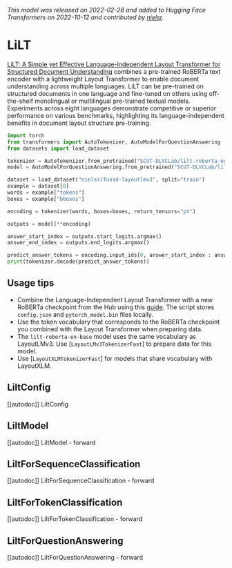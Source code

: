 <!--Copyright 2022 The HuggingFace Team. All rights reserved.

Licensed under the Apache License, Version 2.0 (the "License"); you may not use this file except in compliance with
the License. You may obtain a copy of the License at

http://www.apache.org/licenses/LICENSE-2.0

Unless required by applicable law or agreed to in writing, software distributed under the License is distributed on
an "AS IS" BASIS, WITHOUT WARRANTIES OR CONDITIONS OF ANY KIND, either express or implied. See the License for the
specific language governing permissions and limitations under the License.

⚠️ Note that this file is in Markdown but contain specific syntax for our doc-builder (similar to MDX) that may not be
rendered properly in your Markdown viewer.

-->
*This model was released on 2022-02-28 and added to Hugging Face Transformers on 2022-10-12 and contributed by [nielsr](https://huggingface.co/nielsr).*

# LiLT

[LiLT: A Simple yet Effective Language-Independent Layout Transformer for Structured Document Understanding](https://huggingface.co/papers/2202.13669) combines a pre-trained RoBERTa text encoder with a lightweight Layout Transformer to enable document understanding across multiple languages. LiLT can be pre-trained on structured documents in one language and fine-tuned on others using off-the-shelf monolingual or multilingual pre-trained textual models. Experiments across eight languages demonstrate competitive or superior performance on various benchmarks, highlighting its language-independent benefits in document layout structure pre-training.

<hfoptions id="usage">
<hfoption id="AutoModel">

```py
import torch
from transformers import AutoTokenizer, AutoModelForQuestionAnswering
from datasets import load_dataset

tokenizer = AutoTokenizer.from_pretrained("SCUT-DLVCLab/lilt-roberta-en-base")
model = AutoModelForQuestionAnswering.from_pretrained("SCUT-DLVCLab/lilt-roberta-en-base", dtype="auto")

dataset = load_dataset("nielsr/funsd-layoutlmv3", split="train")
example = dataset[0]
words = example["tokens"]
boxes = example["bboxes"]

encoding = tokenizer(words, boxes=boxes, return_tensors="pt")

outputs = model(**encoding)

answer_start_index = outputs.start_logits.argmax()
answer_end_index = outputs.end_logits.argmax()

predict_answer_tokens = encoding.input_ids[0, answer_start_index : answer_end_index + 1]
print(tokenizer.decode(predict_answer_tokens))
```

</hfoption>
</hfoptions>

## Usage tips

- Combine the Language-Independent Layout Transformer with a new RoBERTa checkpoint from the Hub using this [guide](https://github.com/jpwang/lilt). The script stores `config.json` and `pytorch_model.bin` files locally.
- Use the token vocabulary that corresponds to the RoBERTa checkpoint you combined with the Layout Transformer when preparing data.
- The `lilt-roberta-en-base` model uses the same vocabulary as LayoutLMv3. Use [`LayoutLMv3TokenizerFast`] to prepare data for this model.
- Use [`LayoutXLMTokenizerFast`] for models that share vocabulary with LayoutXLM.

## LiltConfig

[[autodoc]] LiltConfig

## LiltModel

[[autodoc]] LiltModel
    - forward

## LiltForSequenceClassification

[[autodoc]] LiltForSequenceClassification
    - forward

## LiltForTokenClassification

[[autodoc]] LiltForTokenClassification
    - forward

## LiltForQuestionAnswering

[[autodoc]] LiltForQuestionAnswering
    - forward

